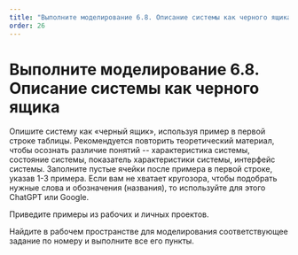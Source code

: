 ```yaml
---
title: "Выполните моделирование 6.8. Описание системы как черного ящика"
order: 26
---
```


# Выполните моделирование 6.8. Описание системы как черного ящика

Опишите систему как «черный ящик», используя пример в первой строке таблицы. Рекомендуется повторить теоретический материал, чтобы осознать различие понятий -- характеристика системы, состояние системы, показатель характеристики системы, интерфейс системы. Заполните пустые ячейки после примера в первой строке, указав 1-3 примера. Если вам не хватает кругозора, чтобы подобрать нужные слова и обозначения (названия), то используйте для этого ChatGPT или Google.

Приведите примеры из рабочих и личных проектов.

Найдите в рабочем пространстве для моделирования соответствующее задание по номеру и выполните все его пункты.